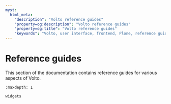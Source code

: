 ```yaml
---
myst:
  html_meta:
    "description": "Volto reference guides"
    "property=og:description": "Volto reference guides"
    "property=og:title": "Volto reference guides"
    "keywords": "Volto, user interface, frontend, Plone, reference guides"
---
```


# Reference guides

This section of the documentation contains reference guides for various aspects of Volto.

```{toctree}
:maxdepth: 1

widgets
```
